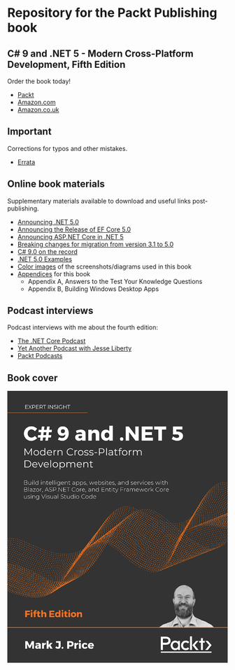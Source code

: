 # Repository for the Packt Publishing book
## C# 9 and .NET 5 - Modern Cross-Platform Development, Fifth Edition

Order the book today!
- [Packt](https://www.packtpub.com/product/c-9-and-net-5-modern-cross-platform-development-fifth-edition/9781800568105)
- [Amazon.com](https://www.amazon.com/dp/180056810X/)
- [Amazon.co.uk](https://www.amazon.co.uk/dp/180056810X/)

## Important
Corrections for typos and other mistakes.
- [Errata](errata.md)

## Online book materials
Supplementary materials available to download and useful links post-publishing.
- [Announcing .NET 5.0](https://devblogs.microsoft.com/dotnet/announcing-net-5-0/)
- [Announcing the Release of EF Core 5.0](https://devblogs.microsoft.com/dotnet/announcing-the-release-of-ef-core-5-0/)
- [Announcing ASP.NET Core in .NET 5](https://devblogs.microsoft.com/aspnet/announcing-asp-net-core-in-net-5/)
- [Breaking changes for migration from version 3.1 to 5.0](https://docs.microsoft.com/en-us/dotnet/core/compatibility/3.1-5.0)
- [C# 9.0 on the record](https://devblogs.microsoft.com/dotnet/c-9-0-on-the-record/)
- [.NET 5.0 Examples](https://gist.github.com/richlander/50c34a8714eb3436e5d9d4d5d420776e)
- [Color images](https://static.packt-cdn.com/downloads/9781800568105_ColorImages.pdf) of the screenshots/diagrams used in this book
- [Appendices](https://static.packt-cdn.com/downloads/9781800568105_Appendices.pdf) for this book
  - Appendix A, Answers to the Test Your Knowledge Questions
  - Appendix B, Building Windows Desktop Apps

## Podcast interviews
Podcast interviews with me about the fourth edition:
- [The .NET Core Podcast](https://dotnetcore.show/episode-44-learning-net-core-with-mark-j-price/)
- [Yet Another Podcast with Jesse Liberty](http://jesseliberty.com/2020/02/23/mark-price-c-net-core/)
- [Packt Podcasts](https://soundcloud.com/packt-podcasts/csharp-8-dotnet-core-3-the-evolution-of-the-microsoft-ecosystem)

## Book cover
![C# 9 and .NET 5 by Packt Publishing](B16689_cover.png)

